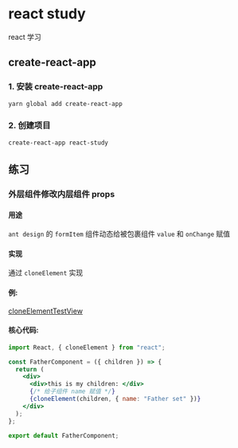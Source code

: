 # react study

react 学习

## create-react-app

### 1. 安装 create-react-app

```bash
yarn global add create-react-app
```

### 2. 创建项目

```bash
create-react-app react-study
```

## 练习

### 外层组件修改内层组件 props

#### 用途

`ant design` 的 `formItem` 组件动态给被包裹组件 `value` 和 `onChange` 赋值

#### 实现

通过 `cloneElement` 实现

#### 例: 

[cloneElementTestView](./src/view/CloneElementTestView/index.js)

#### 核心代码:

```jsx
import React, { cloneElement } from "react";

const FatherComponent = ({ children }) => {
  return (
    <div>
      <div>this is my children: </div>
      {/* 给子组件 name 赋值 */}
      {cloneElement(children, { name: "Father set" })}
    </div>
  );
};

export default FatherComponent;
```